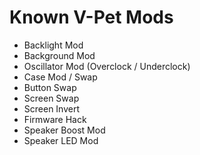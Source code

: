 # Known V-Pet Mods

* Backlight Mod
* Background Mod
* Oscillator Mod (Overclock / Underclock)
* Case Mod / Swap
* Button Swap
* Screen Swap
* Screen Invert
* Firmware Hack
* Speaker Boost Mod
* Speaker LED Mod
